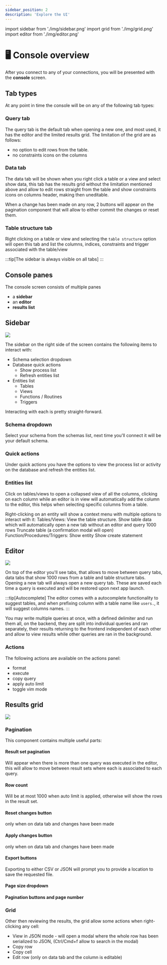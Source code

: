 ```yaml
---
sidebar_position: 2
description: 'Explore the UI'
---
```

import sidebar from './img/sidebar.png'
import grid from './img/grid.png'
import editor from './img/editor.png'

# 🖥️ Console overview

After you connect to any of your connections, you will be presented with the **console** screen.

## Tab types

At any point in time the console will be on any of the following tab types:

### Query tab

The query tab is the default tab when opening a new one, and most used, it has the editor and the limited results grid.
The limitation of the grid are as follows:

- no option to edit rows from the table.
- no constraints icons on the columns

### Data tab

The data tab will be shown when you right click a table or a view and select show data, this tab has the results grid without the limitation mentioned above and allow to edit rows straight from the table and show constraints icons on columns header, making then uneditable.

When a change has been made on any row, 2 buttons will appear on the pagination component that will allow to either commit the changes or reset them.

### Table structure tab

Right clicking on a table or view and selecting the `table structure` option will open this tab and list the columns, indices, constraints and trigger associated with the table/view

:::tip[The sidebar is always visible on all tabs]
:::

## Console panes

The console screen consists of multiple panes

- a **sidebar**
- an **editor**
- **results list**

## Sidebar

<img src={sidebar} width={250} />

The sidebar on the right side of the screen contains the following items to interact with:

- Schema selection dropdown
- Database quick actions
  - Show process list
  - Refresh entities list
- Entities list
  - Tables
  - Views
  - Functions / Routines
  - Triggers

Interacting with each is pretty straight-forward.

### Schema dropdown

Select your schema from the schemas list, next time you'll connect it will be your default schema.

### Quick actions

Under quick actions you have the options to view the process list or activity on the database and refresh the entities list.

### Entities list

Click on tables/views to open a collapsed view of all the columns, clicking on each column while an editor is in view will automatically add the column to the editor, this helps when selecting specific columns from a table.

Right-clicking on an entity will show a context menu with multiple options to interact with it:
    Tables/Views:
       View the table structure.
       Show table data which will automatically open a new tab without an editor and query 1000 rows
       Truncate table (a confirmation modal will open)
    Function/Procedures/Triggers:
       Show entity
       Show create statement

## Editor

<img src={editor} width={500} />

On top of the editor you'll see tabs, that allows to move between query tabs, data tabs that show 1000 rows from a table and table structure tabs.
Opening a new tab will always open a new query tab. These are saved each time a query is executed and will be restored upon next app launch.

:::tip[Autocomplete]
The editor comes with a autocomplete functionality to suggest tables, and when prefixing column with a table name like `users.`, it will suggest columns names.
:::

You may write multiple queries at once, with a defined delimiter and run them all, on the backend, they are split into individual queries and ran separately, their results returning to the frontend independent of each other and allow to view results while other queries are ran in the background.

### Actions

The following actions are available on the actions panel:

- format
- execute
- copy query
- apply auto limit
- toggle vim mode

## Results grid

<img src={grid} width={800} />

### Pagination

This component contains multiple useful parts:

#### Result set pagination

Will appear when there is more than one query was executed in the editor, this will allow to move between result sets where each is associated to each query.

#### Row count

Will be at most 1000 when auto limit is applied, otherwise will show the rows in the result set.

#### Reset changes button

only when on data tab and changes have been made

#### Apply changes button 

only when on data tab and changes have been made

#### Export buttons

Exporting to either CSV or JSON will prompt you to provide a location to save the requested file.

#### Page size dropdown

#### Pagination buttons and page number

### Grid

Other then reviewing the results, the grid allow some actions when right-clicking any cell:

- View in JSON mode - will open a modal where the whole row has been serialized to JSON, (Ctrl/Cmd+f allow to search in the modal)
- Copy row
- Copy cell
- Edit row (only on data tab and the column is editable)

